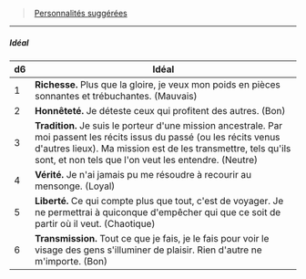 ﻿---
!PersonalityIdealItem
Id: background_itinerant_hd.md#idéal
ParentLink: background_itinerant_hd.md#personnalités-suggérées
Name: Idéal
ParentName: Personnalités suggérées
NameLevel: 5
Attributes: {}
---
> [Personnalités suggérées](hd_background_itinerant_personnalites_suggerees.md)

---

##### Idéal

|d6|Idéal|
|---|---|
|1|**Richesse.** Plus que la gloire, je veux mon poids en pièces sonnantes et trébuchantes. (Mauvais)|
|2|**Honnêteté.** Je déteste ceux qui profitent des autres. (Bon)|
|3|**Tradition.** Je suis le porteur d'une mission ancestrale. Par moi passent les récits issus du passé (ou les récits venus d'autres lieux). Ma mission est de les transmettre, tels qu'ils sont, et non tels que l'on veut les entendre. (Neutre)|
|4|**Vérité.** Je n'ai jamais pu me résoudre à recourir au mensonge. (Loyal)|
|5|**Liberté.** Ce qui compte plus que tout, c'est de voyager. Je ne permettrai à quiconque d'empêcher qui que ce soit de partir où il veut. (Chaotique)|
|6|**Transmission.** Tout ce que je fais, je le fais pour voir le visage des gens s'illuminer de plaisir. Rien d'autre ne m'importe. (Bon)|


